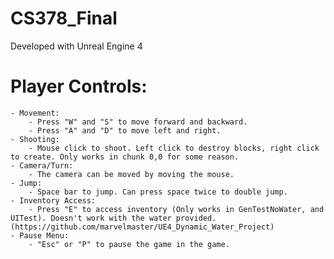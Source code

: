 # CS378_Final

Developed with Unreal Engine 4

# Player Controls:
    - Movement:
        - Press "W" and "S" to move forward and backward.
        - Press "A" and "D" to move left and right.
    - Shooting:
        - Mouse click to shoot. Left click to destroy blocks, right click to create. Only works in chunk 0,0 for some reason.
    - Camera/Turn:
        - The camera can be moved by moving the mouse.
    - Jump: 
        - Space bar to jump. Can press space twice to double jump.
    - Inventory Access:
        - Press "E" to access inventory (Only works in GenTestNoWater, and UITest). Doesn't work with the water provided. (https://github.com/marvelmaster/UE4_Dynamic_Water_Project)
    - Pause Menu:
        - "Esc" or "P" to pause the game in the game.